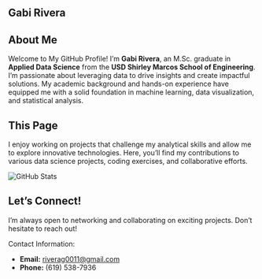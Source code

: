 ## Gabi Rivera

## About Me

Welcome to My GitHub Profile! I’m **Gabi Rivera**, an M.Sc. graduate in **Applied Data Science** from the **USD Shirley Marcos School of Engineering**. I’m passionate about leveraging data to drive insights and create impactful solutions. My academic background and hands-on experience have equipped me with a solid foundation in machine learning, data visualization, and statistical analysis.

## This Page

I enjoy working on projects that challenge my analytical skills and allow me to explore innovative technologies. Here, you’ll find my contributions to various data science projects, coding exercises, and collaborative efforts.

![GitHub Stats](https://github-readme-stats.vercel.app/api?username=Riverag0011&show_icons=true&hide_title=true)


## Let’s Connect!

I’m always open to networking and collaborating on exciting projects. Don’t hesitate to reach out!
>
Contact Information:

- **Email:** [riverag0011@gmail.com](mailto:riverag0011@gmail.com)
- **Phone:** (619) 538-7936

